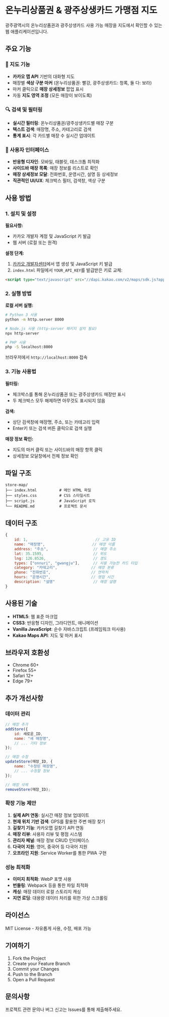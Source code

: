 # 온누리상품권 & 광주상생카드 가맹점 지도

광주광역시의 온누리상품권과 광주상생카드 사용 가능 매장을 지도에서 확인할 수 있는 웹 애플리케이션입니다.

## 주요 기능

### 📍 지도 기능
- **카카오 맵 API** 기반의 대화형 지도
- 매장별 **색상 구분 마커** (온누리상품권: 빨강, 광주상생카드: 청록, 둘 다: 보라)
- 마커 클릭으로 **매장 상세정보** 팝업 표시
- 자동 **지도 영역 조정** (모든 매장이 보이도록)

### 🔍 검색 및 필터링
- **실시간 필터링**: 온누리상품권/광주상생카드별 매장 구분
- **텍스트 검색**: 매장명, 주소, 카테고리로 검색
- **통계 표시**: 각 카드별 매장 수 실시간 업데이트

### 📱 사용자 인터페이스
- **반응형 디자인**: 모바일, 태블릿, 데스크톱 최적화
- **사이드바 매장 목록**: 매장 정보를 리스트로 확인
- **매장 상세정보 모달**: 전화번호, 운영시간, 설명 등 상세정보
- **직관적인 UI/UX**: 체크박스 필터, 검색창, 색상 구분

## 사용 방법

### 1. 설치 및 설정

**필요사항:**
- 카카오 개발자 계정 및 JavaScript 키 발급
- 웹 서버 (로컬 또는 원격)

**설정 단계:**
1. [카카오 개발자센터](https://developers.kakao.com/)에서 앱 생성 및 JavaScript 키 발급
2. `index.html` 파일에서 `YOUR_API_KEY`를 발급받은 키로 교체:
```html
<script type="text/javascript" src="//dapi.kakao.com/v2/maps/sdk.js?appkey=실제_발급받은_키"></script>
```

### 2. 실행 방법

**로컬 서버 실행:**
```bash
# Python 3 사용
python -m http.server 8000

# Node.js 사용 (http-server 패키지 설치 필요)
npx http-server

# PHP 사용
php -S localhost:8000
```

브라우저에서 `http://localhost:8000` 접속

### 3. 기능 사용법

**필터링:**
- 체크박스를 통해 온누리상품권 또는 광주상생카드 매장만 표시
- 두 체크박스 모두 해제하면 아무것도 표시되지 않음

**검색:**
- 상단 검색창에 매장명, 주소, 또는 카테고리 입력
- Enter키 또는 검색 버튼 클릭으로 검색 실행

**매장 정보 확인:**
- 지도의 마커 클릭 또는 사이드바의 매장 항목 클릭
- 상세정보 모달창에서 전체 정보 확인

## 파일 구조

```
store-map/
├── index.html          # 메인 HTML 파일
├── styles.css          # CSS 스타일시트
├── script.js           # JavaScript 로직
└── README.md           # 프로젝트 문서
```

## 데이터 구조

```javascript
{
    id: 1,                              // 고유 ID
    name: "매장명",                     // 매장 이름
    address: "주소",                    // 매장 주소
    lat: 35.1595,                      // 위도
    lng: 126.8526,                     // 경도
    types: ["onnuri", "gwangju"],      // 사용 가능한 카드 타입
    category: "카테고리",               // 매장 분류
    phone: "전화번호",                  // 연락처
    hours: "운영시간",                  // 영업 시간
    description: "설명"                 // 매장 설명
}
```

## 사용된 기술

- **HTML5**: 웹 표준 마크업
- **CSS3**: 반응형 디자인, 그라디언트, 애니메이션
- **Vanilla JavaScript**: 순수 자바스크립트 (프레임워크 미사용)
- **Kakao Maps API**: 지도 및 마커 표시

## 브라우저 호환성

- Chrome 60+
- Firefox 55+
- Safari 12+
- Edge 79+

## 추가 개선사항

### 데이터 관리
```javascript
// 매장 추가
addStore({
    id: 새로운_ID,
    name: "새 매장명",
    // ... 기타 정보
});

// 매장 수정
updateStore(매장_ID, {
    name: "수정된 매장명",
    // ... 수정할 정보
});

// 매장 삭제
removeStore(매장_ID);
```

### 확장 기능 제안

1. **실제 API 연동**: 실시간 매장 정보 업데이트
2. **현재 위치 기반 검색**: GPS를 활용한 주변 매장 찾기
3. **길찾기 기능**: 카카오맵 길찾기 API 연동
4. **매장 리뷰**: 사용자 리뷰 및 평점 시스템
5. **관리자 페널**: 매장 정보 CRUD 인터페이스
6. **다국어 지원**: 영어, 중국어 등 다국어 지원
7. **오프라인 지원**: Service Worker를 통한 PWA 구현

### 성능 최적화

- **이미지 최적화**: WebP 포맷 사용
- **번들링**: Webpack 등을 통한 파일 최적화
- **캐싱**: 매장 데이터 로컬 스토리지 캐싱
- **지연 로딩**: 대용량 데이터 처리를 위한 가상 스크롤링

## 라이선스

MIT License - 자유롭게 사용, 수정, 배포 가능

## 기여하기

1. Fork the Project
2. Create your Feature Branch
3. Commit your Changes
4. Push to the Branch
5. Open a Pull Request

## 문의사항

프로젝트 관련 문의나 버그 신고는 Issues를 통해 제출해주세요.